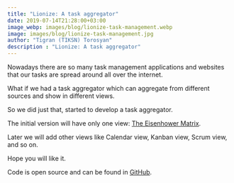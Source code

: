 ```yaml
---
title: "Lionize: A task aggregator"
date: 2019-07-14T21:28:00+03:00
image_webp: images/blog/lionize-task-management.webp
image: images/blog/lionize-task-management.jpg
author: "Tigran (TIKSN) Torosyan"
description : "Lionize: A task aggregator"
---
```


Nowadays there are so many task management applications and websites that our tasks are spread around all over the internet. 

What if we had a task aggregator which can aggregate from different sources and show in different views.

So we did just that, started to develop a task aggregator.

The initial version will have only one view: [The Eisenhower Matrix](https://www.eisenhower.me/eisenhower-matrix/).

Later we will add other views like Calendar view, Kanban view, Scrum view, and so on.

Hope you will like it.

Code is open source and can be found in [GitHub](https://github.com/lionize).
